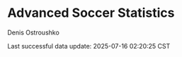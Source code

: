 # Advanced Soccer Statistics
Denis Ostroushko

<!-- gfm -->

Last successful data update: 2025-07-16 02:20:25 CST

